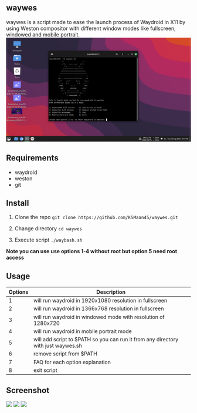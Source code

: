 ## waywes
waywes is a script made to ease the launch process of Waydroid in X11 by using Weston compositor with different window modes like fullscreen, windowed and mobile portrait.
<img src="https://github.com/KSMaan45/waywes/blob/main/waywes%20main.png">

## Requirements
- waydroid
- weston
- git

## Install 

1. Clone the repo
```git clone https://github.com/KSMaan45/waywes.git```

2. Change directory ```cd waywes```

3. Execute script ```./waybash.sh```

**Note you can use use options 1-4 without root but option 5 need root access**

## Usage

| Options | Description |
| --- | ---- |
| 1 | will run waydroid in 1920x1080 resolution in fullscreen |
| 2 | will run waydroid in 1366x768 resolution in fullscreen |
| 3 | will run waydroid in windowed mode with resolution of 1280x720 |
| 4 | will run waydroid in mobile portrait mode |
| 5 | will add script to $PATH so you can run it from any directory with just waywes.sh |
| 6 | remove script from $PATH |
| 7 | FAQ for each option explanation |
| 8 | exit script |

## Screenshot 
<img src="https://github.com/KSMaan45/waywes/blob/main/waywes%20fullscreen.png">
 
<img src="https://github.com/KSMaan45/waywes/blob/main/waywes%20windowed.png">

<img src="https://github.com/KSMaan45/waywes/blob/main/waywes%20mobile%20portrait.png">

